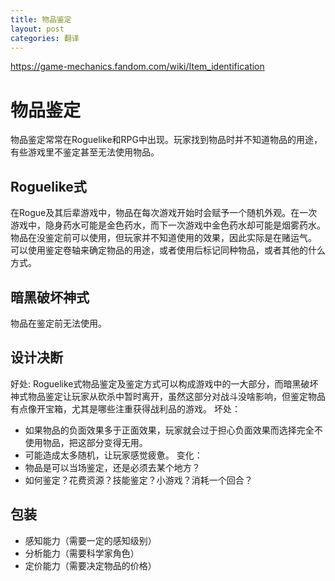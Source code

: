 ```yaml
---
title: 物品鉴定
layout: post
categories: 翻译
---
```


https://game-mechanics.fandom.com/wiki/Item_identification

# 物品鉴定
物品鉴定常常在Roguelike和RPG中出现。玩家找到物品时并不知道物品的用途，有些游戏里不鉴定甚至无法使用物品。

## Roguelike式
在Rogue及其后辈游戏中，物品在每次游戏开始时会赋予一个随机外观。在一次游戏中，隐身药水可能是金色药水，而下一次游戏中金色药水却可能是烟雾药水。
物品在没鉴定前可以使用，但玩家并不知道使用的效果，因此实际是在赌运气。
可以使用鉴定卷轴来确定物品的用途，或者使用后标记同种物品，或者其他的什么方式。

## 暗黑破坏神式
物品在鉴定前无法使用。

## 设计决断
好处:
Roguelike式物品鉴定及鉴定方式可以构成游戏中的一大部分，而暗黑破坏神式物品鉴定让玩家从砍杀中暂时离开，虽然这部分对战斗没啥影响，但鉴定物品有点像开宝箱，尤其是哪些注重获得战利品的游戏。
坏处：
- 如果物品的负面效果多于正面效果，玩家就会过于担心负面效果而选择完全不使用物品，把这部分变得无用。
- 可能造成太多随机，让玩家感觉疲惫。
变化：
- 物品是可以当场鉴定，还是必须去某个地方？
- 如何鉴定？花费资源？技能鉴定？小游戏？消耗一个回合？

## 包装
- 感知能力（需要一定的感知级别）
- 分析能力（需要科学家角色）
- 定价能力（需要决定物品的价格）
